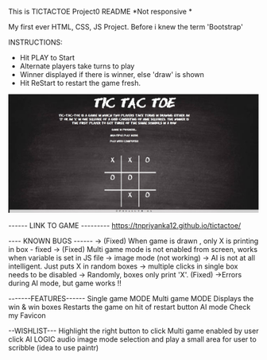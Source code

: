 This is  TICTACTOE Project0 README
*Not responsive
*

My first ever HTML, CSS, JS Project. Before i knew the term 'Bootstrap'

INSTRUCTIONS:
- Hit PLAY to Start
- Alternate players take turns to play
- Winner displayed if there is winner, else  'draw' is shown
- Hit ReStart to restart the game fresh.

![sample image](/ttt.JPG)



------ LINK TO GAME ---------
https://tnpriyanka12.github.io/tictactoe/


---- KNOWN BUGS ------
-> (Fixed) When game is drawn , only X is printing in box - fixed
-> (Fixed) Multi game mode is not enabled from screen, works when variable is set in JS file
-> image mode (not working)
-> AI is not at all intelligent. Just puts X in random boxes
-> multiple  clicks  in single box needs to be disabled
-> Randomly, boxes only print 'X'. (Fixed)
->Errors during AI mode, but game works !!

-------FEATURES------
Single game MODE
Multi game MODE
Displays the win & win boxes
Restarts the game on hit of restart button
AI mode
Check my Favicon

--WISHLIST---
Highlight the right button to click
Multi game enabled by user click
AI LOGIC
audio
image mode selection and play
a small area for user to scribble (idea to use paintr)
